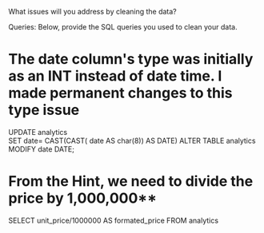 What issues will you address by cleaning the data?

Queries:
Below, provide the SQL queries you used to clean your data.


# The date column's type was initially as an INT instead of date time. I made permanent changes to this type issue 



UPDATE analytics  
SET date= CAST(CAST( date AS char(8)) AS DATE) 
ALTER TABLE analytics MODIFY date DATE; 



# From the Hint, we need to divide the price by 1,000,000** 


SELECT unit_price/1000000 AS formated_price FROM analytics 


